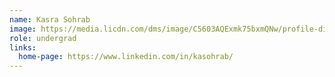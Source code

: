 ```yaml
---
name: Kasra Sohrab
image: https://media.licdn.com/dms/image/C5603AQExmk75bxmQNw/profile-displayphoto-shrink_400_400/0/1589406551907?e=1715817600&v=beta&t=TJMjTpUKFHZG44sQG8GVoF4AQrgHXx16sgoao0e3WAU
role: undergrad
links:
  home-page: https://www.linkedin.com/in/kasohrab/
---
```

